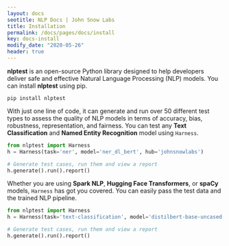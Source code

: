 ```yaml
---
layout: docs
seotitle: NLP Docs | John Snow Labs
title: Installation
permalink: /docs/pages/docs/install
key: docs-install
modify_date: "2020-05-26"
header: true
---
```


<div class="main-docs" markdown="1"><div class="h3-box" markdown="1">

**nlptest** is an open-source Python library designed to help developers deliver safe and effective Natural Language Processing (NLP) models.
You can install **nlptest** using pip.

```shell 
pip install nlptest
```

With just one line of code, it can generate and run over 50 different test types to assess the quality of NLP models in terms of accuracy, bias, robustness, representation, and fairness.
You can test any **Text Classification** and **Named Entity Recognition** model using ``Harness``.

```python
from nlptest import Harness
h = Harness(task='ner', model='ner_dl_bert', hub='johnsnowlabs')

# Generate test cases, run them and view a report
h.generate().run().report()
```

Whether you are using **Spark NLP**, **Hugging Face Transformers**, or **spaCy** models, ``Harness`` has got you covered.
You can easily pass the test data and the trained NLP pipeline.
```python
from nlptest import Harness
h = Harness(task='text-classification', model='distilbert-base-uncased', hub='huggingface')

# Generate test cases, run them and view a report
h.generate().run().report()
```

</div></div>